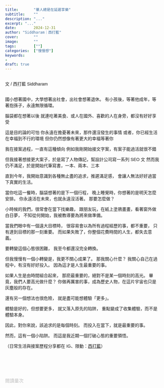 ```yaml
---
title:       "華人總是在延遲享樂"
subtitle:    ""
description: "..."
excerpt: "..."
date:        2024-12-31
author: "Siddharam｜西打藍"
cover:       ""
image:       ""
tags:        [""]
categories:  ["慢慢想"]
keywords:
- 
draft: true
---
```


<article style="font-family: 'Noto Sans TC', '微軟正黑體', sans-serif; font-weight: 300;">

<br>文 / 西打藍 Siddharam<br><br>

國小想著國中，大學想著出社會，出社會想著退休。
有小孩後，等著他成年，等著抱孫子，永遠無限循環。

腦袋都在想著以後
就連吃著美食、或人在國外、喜歡的人在身旁，都沒有好好享受

這是目的論的可怕
你永遠在擔憂著未來，那件還沒發生的事情
或者，你已經生活在幸福到不行的環境
但你仍然想像有著更大的幸福等著你

我在接案過程，一直有這種傾向
例如我剛開始接文字案，有案子能過活就很不錯

但我接著想接更大案子，於是寫了人物傳記，幫設計公司寫一系列 SEO 文
然而我仍不滿足，於是開始代筆寫書，一本、兩本、三本

直到今年，我開始意識到各種無止盡的追求，推遲滿足感，
會讓人無法好好過當下真實的生活。

當你吃這一餐時，腦袋想著的是下一個行程，
晚上睡覺時，你想著的是明天怎麼安排。
你永遠活在未來，也就永遠沒活著。
那要怎麼做？

小時候的我們，很常會在當下找樂趣，
跟朋友玩，在紙上塗鴉畫畫，看著窗外做白日夢，
不知從何開始，我被教導要為將來做準備。

當我們眼中有一個遠大目標時，
很容易會以為所有過程經歷的事，都不重要，
只有達到目標的那一刻重要。
而如果失敗了，你整個花費時間的人生，都失去意義。

要轉變這個心態很困難，
我至今都還沒完全轉換。

但我慢慢有一個小轉變是，我更不關心成果了。
那我關心什麼？
我關心自己在過程中，有沒有好好投入。
因為這才是人生最重要的事。

如果人生是由時間組合起來，
那麽最重要的，絕對不是某一個時刻的高光。
畢竟，我們人要高光做什麼？
你做再厲害的事，成為歷史人物，在這片宇宙也只是灰塵般的存在。

還有另一個想法也很危險，
就是盡可能想體驗「更多」。

體驗是好的，但想要更多，
就又落入原先的陷阱，
重點變成了收集體驗，而不是體驗本身。

因此，對你來說，該追求的是每個時刻。
而投入在當下，就是最重要的事。

然而，這有一個小陷阱。
而這是我近期一個打破心態的重要領悟。




<!-- 
<!-- 案例 > 證明案例 > 壞處 > 怎麼改變（列步驟） > 結語總結金句 -->


（日常生活與接案歷程分享都在 IG、限動：<a href="https://www.instagram.com/sidd.blue/" target="_blank">西打藍</a>）<br><br>

<!-- <h3 class="article-h1-color"></h3><br> -->





<br><br><br>

</article>

<div style="color: #bfbfbf; font-size: 15px;" id="busuanzi_container_page_pv">
  閱讀量<span id="busuanzi_value_page_pv"></span>次
</div>

<script src="../../js/post.js"></script>
